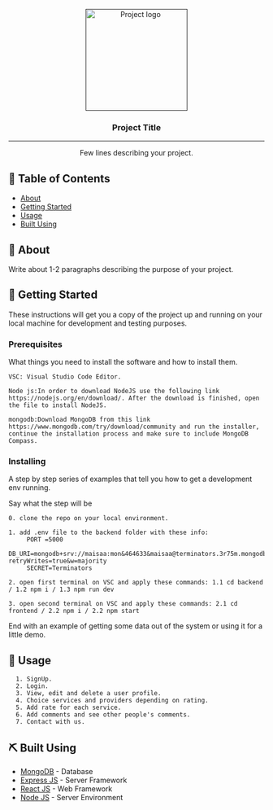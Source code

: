 <p align="center">
  <a href="" rel="noopener">
 <img width=200px height=200px src="https://i.imgur.com/6wj0hh6.jpg" alt="Project logo"></a>
</p>

<h3 align="center">Project Title</h3>

---

<p align="center"> Few lines describing your project.
    <br> 
</p>

## 📝 Table of Contents

- [About](#about)
- [Getting Started](#getting_started)
- [Usage](#usage)
- [Built Using](#built_using)

## 🧐 About <a name = "about"></a>

Write about 1-2 paragraphs describing the purpose of your project.

## 🏁 Getting Started <a name = "getting_started"></a>

These instructions will get you a copy of the project up and running on your local machine for development and testing purposes.

### Prerequisites

What things you need to install the software and how to install them.

```
VSC: Visual Studio Code Editor. 

Node js:In order to download NodeJS use the following link https://nodejs.org/en/download/. After the download is finished, open the file to install NodeJS.

mongodb:Download MongoDB from this link https://www.mongodb.com/try/download/community and run the installer, continue the installation process and make sure to include MongoDB Compass.

```

### Installing

A step by step series of examples that tell you how to get a development env running.

Say what the step will be

```
0. clone the repo on your local environment.

1. add .env file to the backend folder with these info:
     PORT =5000
     DB_URI=mongodb+srv://maisaa:mon&464633&maisaa@terminators.3r75m.mongodb.net/Terminators?retryWrites=true&w=majority
     SECRET=Terminators

2. open first terminal on VSC and apply these commands: 1.1 cd backend / 1.2 npm i / 1.3 npm run dev 

3. open second terminal on VSC and apply these commands: 2.1 cd frontend / 2.2 npm i / 2.2 npm start
```


End with an example of getting some data out of the system or using it for a little demo.

## 🎈 Usage <a name="usage"></a>

      1. SignUp.
      2. Login.
      3. View, edit and delete a user profile.
      4. Choice services and providers depending on rating.
      5. Add rate for each service.
      6. Add comments and see other people's comments.
      7. Contact with us.


## ⛏️ Built Using <a name = "built_using"></a>

- [MongoDB](https://www.mongodb.com/) - Database
- [Express JS](https://expressjs.com/) - Server Framework
- [React JS](https://https://reactjs.org/) - Web Framework
- [Node JS](https://nodejs.org/en/) - Server Environment
